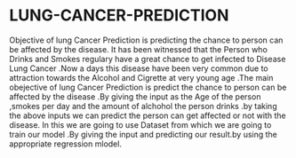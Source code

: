 # LUNG-CANCER-PREDICTION
Objective of lung Cancer Prediction is predicting the chance to person can be affected by the disease.
It has been witnessed that the Person who Drinks and Smokes regulary have
a great chance to get infected to Disease Lung Cancer .Now a days this
disease have been very common due to attraction towards the Alcohol and
Cigrette at very young age .The main obejective of lung Cancer Prediction is
predict the chance to person can be affected by the disease .By giving the
input as the Age of the person ,smokes per day and the amount of alchohol
the person drinks .by taking the above inputs we can predict the person can
get affected or not with the disease. In this we are going to use Dataset from
which we are going to train our model .By giving the input and predicting our
result.by using the appropriate regression mlodel.
